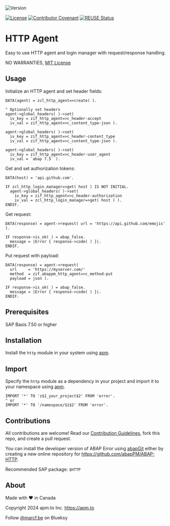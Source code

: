 ![Version](https://img.shields.io/endpoint?url=https://shield.abap.space/version-shield-json/github/abapPM/ABAP-HTTP/src/zif_http_agent.intf.abap/c_version&label=Version&color=blue)

[![License](https://img.shields.io/github/license/abapPM/ABAP-HTTP?label=License&color=success)](https://github.com/abapPM/ABAP-HTTP/blob/main/LICENSE)
[![Contributor Covenant](https://img.shields.io/badge/Contributor%20Covenant-2.1-4baaaa.svg?color=success)](https://github.com/abapPM/.github/blob/main/CODE_OF_CONDUCT.md)
[![REUSE Status](https://api.reuse.software/badge/github.com/abapPM/ABAP-HTTP)](https://api.reuse.software/info/github.com/abapPM/ABAP-HTTP)

# HTTP Agent

Easy to use HTTP agent and login manager with request/response handling.

NO WARRANTIES, [MIT License](https://github.com/abapPM/ABAP-HTTP/blob/main/LICENSE)

## Usage

Initialize an HTTP agent and set header fields:

```abap
DATA(agent) = zcl_http_agent=>create( ).

" Optionally set headers
agent->global_headers( )->set(
  iv_key = zif_http_agent=>c_header-accept
  iv_val = zif_http_agent=>c_content_type-json ).

agent->global_headers( )->set(
  iv_key = zif_http_agent=>c_header-content_type
  iv_val = zif_http_agent=>c_content_type-json ).

agent->global_headers( )->set(
  iv_key = zif_http_agent=>c_header-user_agent
  iv_val = `abap 7.5` ).
```

Get and set authorization tokens:

```abap
DATA(host) = 'api.github.com'.

IF zcl_http_login_manager=>get( host ) IS NOT INITIAL.
  agent->global_headers( )->set(
    iv_key = zif_http_agent=>c_header-authorization
    iv_val = zcl_http_login_manager=>get( host ) ).
ENDIF.
```

Get request:

```abap
DATA(response) = agent->request( url = 'https://api.github.com/emojis' ).

IF response->is_ok( ) = abap_false.
  message = |Error { response->code( ) }|.
ENDIF.
```

Put request with payload:

```abap
DATA(response) = agent->request(
  url     = 'https://myserver.com/'
  method  = zif_abappm_http_agent=>c_method-put
  payload = json ).

IF response->is_ok( ) = abap_false.
  message = |Error { response->code( ) }|.
ENDIF.
```

## Prerequisites

SAP Basis 7.50 or higher

## Installation

Install the `http` module in your system using [apm](https://abappm.com).

## Import

Specify the `http` module as a dependency in your project and import it to your namespace using [apm](https://abappm.com).

```abap
IMPORT '*' TO 'z$1_your_project$2' FROM 'error'.
" or
IMPORT '*' TO '/namespace/$1$2' FROM 'error'.
```

## Contributions

All contributions are welcome! Read our [Contribution Guidelines](https://github.com/abapPM/ABAP-HTTP/blob/main/CONTRIBUTING.md), fork this repo, and create a pull request.

You can install the developer version of ABAP Error using [abapGit](https://github.com/abapGit/abapGit) either by creating a new online repository for https://github.com/abapPM/ABAP-HTTP.

Recommended SAP package: `$HTTP`

## About

Made with ❤️ in Canada

Copyright 2024 apm.to Inc. <https://apm.to>

Follow [@marcf.be](https://bsky.app/profile/marcf.be) on Blueksy
